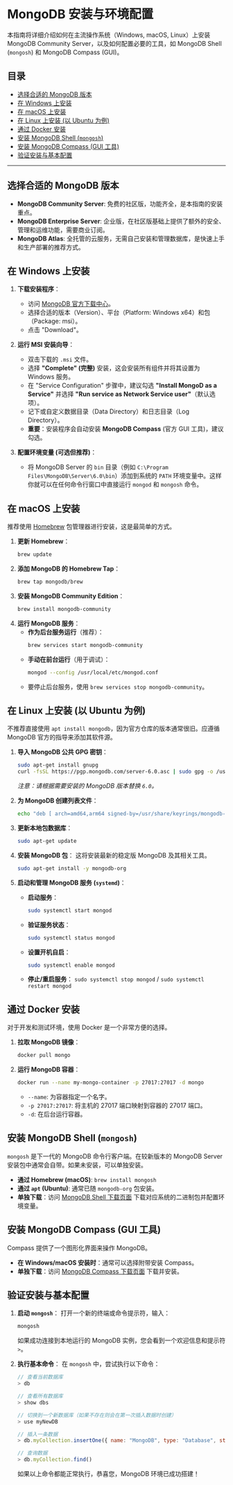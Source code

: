 # MongoDB 安装与环境配置

本指南将详细介绍如何在主流操作系统（Windows, macOS, Linux）上安装 MongoDB Community Server，以及如何配置必要的工具，如 MongoDB Shell (`mongosh`) 和 MongoDB Compass (GUI)。

## 目录
- [选择合适的 MongoDB 版本](#选择合适的-mongodb-版本)
- [在 Windows 上安装](#在-windows-上安装)
- [在 macOS 上安装](#在-macos-上安装)
- [在 Linux 上安装 (以 Ubuntu 为例)](#在-linux-上安装-以-ubuntu-为例)
- [通过 Docker 安装](#通过-docker-安装)
- [安装 MongoDB Shell (`mongosh`)](#安装-mongodb-shell-mongosh)
- [安装 MongoDB Compass (GUI 工具)](#安装-mongodb-compass-gui-工具)
- [验证安装与基本配置](#验证安装与基本配置)

---

## 选择合适的 MongoDB 版本

-   **MongoDB Community Server**: 免费的社区版，功能齐全，是本指南的安装重点。
-   **MongoDB Enterprise Server**: 企业版，在社区版基础上提供了额外的安全、管理和运维功能，需要商业订阅。
-   **MongoDB Atlas**: 全托管的云服务，无需自己安装和管理数据库，是快速上手和生产部署的推荐方式。

## 在 Windows 上安装

1.  **下载安装程序**：
    -   访问 [MongoDB 官方下载中心](https://www.mongodb.com/try/download/community)。
    -   选择合适的版本（Version）、平台（Platform: Windows x64）和包（Package: msi）。
    -   点击 "Download"。

2.  **运行 MSI 安装向导**：
    -   双击下载的 `.msi` 文件。
    -   选择 **"Complete" (完整)** 安装，这会安装所有组件并将其设置为 Windows 服务。
    -   在 "Service Configuration" 步骤中，建议勾选 **"Install MongoD as a Service"** 并选择 **"Run service as Network Service user"**（默认选项）。
    -   记下或自定义数据目录（Data Directory）和日志目录（Log Directory）。
    -   **重要**：安装程序会自动安装 **MongoDB Compass** (官方 GUI 工具)，建议勾选。

3.  **配置环境变量 (可选但推荐)**：
    -   将 MongoDB Server 的 `bin` 目录（例如 `C:\Program Files\MongoDB\Server\6.0\bin`）添加到系统的 `PATH` 环境变量中。这样你就可以在任何命令行窗口中直接运行 `mongod` 和 `mongosh` 命令。

## 在 macOS 上安装

推荐使用 [Homebrew](https://brew.sh/) 包管理器进行安装，这是最简单的方式。

1.  **更新 Homebrew**：
    ```sh
    brew update
    ```
2.  **添加 MongoDB 的 Homebrew Tap**：
    ```sh
    brew tap mongodb/brew
    ```
3.  **安装 MongoDB Community Edition**：
    ```sh
    brew install mongodb-community
    ```
4.  **运行 MongoDB 服务**：
    -   **作为后台服务运行**（推荐）：
        ```sh
        brew services start mongodb-community
        ```
    -   **手动在前台运行**（用于调试）：
        ```sh
        mongod --config /usr/local/etc/mongod.conf
        ```
    -   要停止后台服务，使用 `brew services stop mongodb-community`。

## 在 Linux 上安装 (以 Ubuntu 为例)

不推荐直接使用 `apt install mongodb`，因为官方仓库的版本通常很旧。应遵循 MongoDB 官方的指导来添加其软件源。

1.  **导入 MongoDB 公共 GPG 密钥**：
    ```sh
    sudo apt-get install gnupg
    curl -fsSL https://pgp.mongodb.com/server-6.0.asc | sudo gpg -o /usr/share/keyrings/mongodb-server-6.0.gpg --dearmor
    ```
    *注意：请根据需要安装的 MongoDB 版本替换 `6.0`。*

2.  **为 MongoDB 创建列表文件**：
    ```sh
    echo "deb [ arch=amd64,arm64 signed-by=/usr/share/keyrings/mongodb-server-6.0.gpg ] https://repo.mongodb.org/apt/ubuntu $(lsb_release -cs)/mongodb-org/6.0 multiverse" | sudo tee /etc/apt/sources.list.d/mongodb-org-6.0.list
    ```

3.  **更新本地包数据库**：
    ```sh
    sudo apt-get update
    ```

4.  **安装 MongoDB 包**：
    这将安装最新的稳定版 MongoDB 及其相关工具。
    ```sh
    sudo apt-get install -y mongodb-org
    ```

5.  **启动和管理 MongoDB 服务 (`systemd`)**：
    -   **启动服务**：
        ```sh
        sudo systemctl start mongod
        ```
    -   **验证服务状态**：
        ```sh
        sudo systemctl status mongod
        ```
    -   **设置开机自启**：
        ```sh
        sudo systemctl enable mongod
        ```
    -   **停止/重启服务**：
        `sudo systemctl stop mongod` / `sudo systemctl restart mongod`

## 通过 Docker 安装

对于开发和测试环境，使用 Docker 是一个非常方便的选择。

1.  **拉取 MongoDB 镜像**：
    ```sh
    docker pull mongo
    ```
2.  **运行 MongoDB 容器**：
    ```sh
    docker run --name my-mongo-container -p 27017:27017 -d mongo
    ```
    -   `--name`: 为容器指定一个名字。
    -   `-p 27017:27017`: 将主机的 27017 端口映射到容器的 27017 端口。
    -   `-d`: 在后台运行容器。

## 安装 MongoDB Shell (`mongosh`)

`mongosh` 是下一代的 MongoDB 命令行客户端。在较新版本的 MongoDB Server 安装包中通常会自带。如果未安装，可以单独安装。

-   **通过 Homebrew (macOS)**: `brew install mongosh`
-   **通过 `apt` (Ubuntu)**: 通常已随 `mongodb-org` 包安装。
-   **单独下载**：访问 [MongoDB Shell 下载页面](https://www.mongodb.com/try/download/shell) 下载对应系统的二进制包并配置环境变量。

## 安装 MongoDB Compass (GUI 工具)

Compass 提供了一个图形化界面来操作 MongoDB。

-   **在 Windows/macOS 安装时**：通常可以选择附带安装 Compass。
-   **单独下载**：访问 [MongoDB Compass 下载页面](https://www.mongodb.com/try/download/compass) 下载并安装。

## 验证安装与基本配置

1.  **启动 `mongosh`**：
    打开一个新的终端或命令提示符，输入：
    ```sh
    mongosh
    ```
    如果成功连接到本地运行的 MongoDB 实例，您会看到一个欢迎信息和提示符 `>`。

2.  **执行基本命令**：
    在 `mongosh` 中，尝试执行以下命令：
    ```javascript
    // 查看当前数据库
    > db

    // 查看所有数据库
    > show dbs

    // 切换到一个新数据库（如果不存在则会在第一次插入数据时创建）
    > use myNewDB

    // 插入一条数据
    > db.myCollection.insertOne({ name: "MongoDB", type: "Database", status: "Awesome" })

    // 查询数据
    > db.myCollection.find()
    ```
    如果以上命令都能正常执行，恭喜您，MongoDB 环境已成功搭建！ 